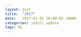 ```yaml
---
layout: post
title:  "2017"
date:   2017-01-05 20:00:03 +0800
categories: jekyll update
tags: My
---
```


